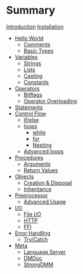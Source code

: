 # Summary

[Introduction](./introduction.md)
[Installation](./installation.md)

- [Hello World](./hello_world.md)
	- [Comments](./hello/comments.md)
	- [Basic Types](./hello/types.md)
- [Variables](./variables.md)
	- [Strings]()
	- [Lists]()
	- [Casting](./vars/casting.md)
	- [Constants]()
- [Operators](./operators.md)
	- [Bitflags](./ops/bitflags.md)
	- [Operator Overloading]()
- [Statements](./statements.md)
- [Control Flow](./flow_control.md)
	- [if/else](./flow/if_else.md)
	- [loops](./flow/loops.md)
		- [while](./flow/loops/while.md)
		- [for](./flow/loops/for.md)
		- [Nesting](./flow/loops/nesting.md)
	- [Advanced loops]()
- [Procedures](./procs.md)
	- [Arguments]()
	- [Return Values]()
- [Objects]()
	- [Creation & Disposal]()
	- [Inheritance]()
- [Preprocessor]()
	- [Advanced Usage]()
- [I/O]()
	- [File I/O]()
	- [HTTP]()
	- [FFI]()
- [Error Handling]()
  - [Try/Catch]()
- [Meta](./meta.md)
	- [Language Server]()
	- [DMDoc](./meta/dmdoc.md)
	- [StrongDMM]()

